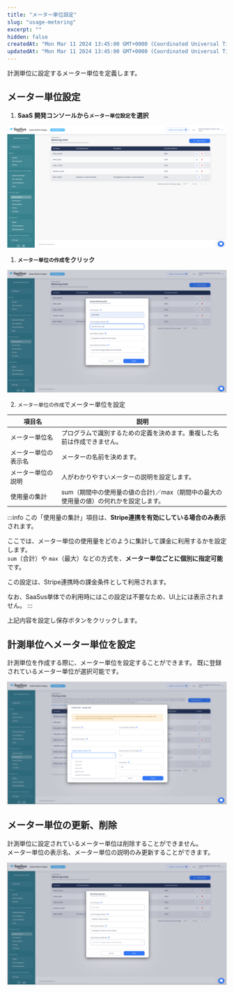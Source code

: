 ```yaml
---
title: "メーター単位設定"
slug: "usage-metering"
excerpt: ""
hidden: false
createdAt: "Mon Mar 11 2024 13:45:00 GMT+0000 (Coordinated Universal Time)"
updatedAt: "Mon Mar 11 2024 13:45:00 GMT+0000 (Coordinated Universal Time)"
---
```

計測単位に設定するメーター単位を定義します。


## メーター単位設定

1. **SaaS 開発コンソールから`メーター単位設定`を選択**

![usage-metering-1](/ja/img/saas-development-console/usage-metering-1.png)

1. **`メーター単位の作成`をクリック**

![usage-metering-2](/ja/img/saas-development-console/usage-metering-2.png)

2. `メーター単位の作成`でメーター単位を設定  

| 項目名              | 説明    |
|-----------------  |----------------------- |
| メーター単位名   | プログラムで識別するための定義を決めます。重複した名前は作成できません。 |
| メーター単位の表示名　 | メーターの名前を決めます。 |
| メーター単位の説明       | 人がわかりやすいメーターの説明を設定します。 |
| 使用量の集計        | sum（期間中の使用量の値の合計)／max（期間中の最大の使用量の値）の何れかを設定します。 |

:::info
この「使用量の集計」項目は、**Stripe連携を有効にしている場合のみ表示**されます。

ここでは、メーター単位の使用量をどのように集計して課金に利用するかを設定します。  
`sum`（合計）や `max`（最大）などの方式を、**メーター単位ごとに個別に指定可能**です。

この設定は、Stripe連携時の課金条件として利用されます。

なお、SaaSus単体での利用時にはこの設定は不要なため、UI上には表示されません。
:::

上記内容を設定し保存ボタンをクリックします。

## 計測単位へメーター単位を設定
計測単位を作成する際に、メーター単位を設定することができます。
既に登録されているメーター単位が選択可能です。

![usage-metering-3](/ja/img/saas-development-console/usage-metering-3.png)


## メーター単位の更新、削除
計測単位に設定されているメーター単位は削除することができません。  
メーター単位の表示名、メーター単位の説明のみ更新することができます。

![usage-metering-4](/ja/img/saas-development-console/usage-metering-4.png)



